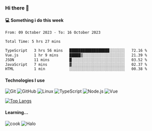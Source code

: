 ### Hi there 👋

#### 💻 Something i do this week

<!--START_SECTION:waka-->

```txt
From: 09 October 2023 - To: 16 October 2023

Total Time: 5 hrs 27 mins

TypeScript   3 hrs 56 mins   ██████████████████░░░░░░░   72.16 %
Vue.js       1 hr 9 mins     █████▒░░░░░░░░░░░░░░░░░░░   21.39 %
JSON         11 mins         █░░░░░░░░░░░░░░░░░░░░░░░░   03.52 %
JavaScript   7 mins          ▓░░░░░░░░░░░░░░░░░░░░░░░░   02.37 %
HTML         1 min           ░░░░░░░░░░░░░░░░░░░░░░░░░   00.38 %
```

<!--END_SECTION:waka-->


#### Technologies I use
![Git](https://img.shields.io/badge/-Git-222222?style=flat&logo=git&logoColor=F05032)
![GitHub](https://img.shields.io/badge/-GitHub-181717?style=flat&logo=github)
![Linux](https://img.shields.io/badge/-Linux-222222?style=flat&logo=linux&logoColor=FCC624)
![TypeScript](https://img.shields.io/badge/-TypeScript-000000?style=flat&logo=typescript)
![Node.js](https://img.shields.io/badge/-Node.js-222222?style=flat&logo=node.js&logoColor=339933)
![Vue](https://img.shields.io/badge/-Vue-222222?style=flat&logo=Vue.js&logoColor=4FC08D)

[![Top Langs](https://github-readme-stats.vercel.app/api/top-langs/?username=GodlessLiu&layout=compact)](https://github.com/anuraghazra/github-readme-stats)
#### Learning...
![cook](https://img.shields.io/badge/cook-v0.0.0-yellow.svg)
![Halo](https://img.shields.io/badge/Halo-v2.9.0-blue.svg)
